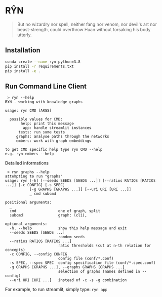 # RŶN

> But no wizardry nor spell, neither fang nor venom, nor devil's art
> nor beast-strength, could overthrow Huan without forsaking his body
> utterly.


## Installation

```bash
conda create --name ryn python=3.8
pip install -r requirements.txt
pip install -e .
```

## Run Command Line Client

```
 > ryn --help
RYN - working with knowledge graphs

usage: ryn CMD [ARGS]

  possible values for CMD:
       help: print this message
        app: handle streamlit instances
      tests: run some tests
     graphs: analyse paths through the networks
     embers: work with graph embeddings

to get CMD specific help type ryn CMD --help
e.g. ryn embers --help
```

Detailed informations

```
 > ryn graphs --help
attempting to run "graphs"
usage: ryn [-h] [--seeds SEEDS [SEEDS ...]] [--ratios RATIOS [RATIOS ...]] [-c CONFIG] [-s SPEC]
           [-g GRAPHS [GRAPHS ...]] [--uri URI [URI ...]]
           _ cmd subcmd

positional arguments:
  _
  cmd                   one of graph, split
  subcmd                graph: (cli),

optional arguments:
  -h, --help            show this help message and exit
  --seeds SEEDS [SEEDS ...]
                        random seeds
  --ratios RATIOS [RATIOS ...]
                        ratio thresholds (cut at n-th relation for concepts)
  -c CONFIG, --config CONFIG
                        config file (conf/*.conf)
  -s SPEC, --spec SPEC  config specification file (conf/*.spec.conf)
  -g GRAPHS [GRAPHS ...], --graphs GRAPHS [GRAPHS ...]
                        selection of graphs (names defined in --config)
  --uri URI [URI ...]   instead of -c -s -g combination
```


For example, to run streamlit, simply type: `ryn app`
